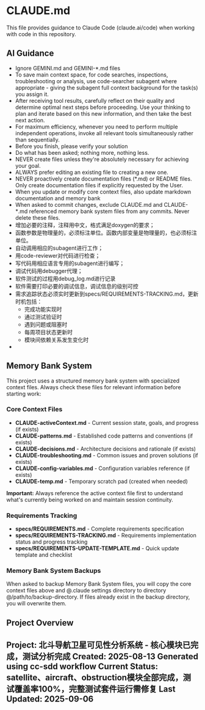 # CLAUDE.md

This file provides guidance to Claude Code (claude.ai/code) when working with code in this repository.

## AI Guidance

* Ignore GEMINI.md and GEMINI-*.md files
* To save main context space, for code searches, inspections, troubleshooting or analysis, use code-searcher subagent where appropriate - giving the subagent full context background for the task(s) you assign it.
* After receiving tool results, carefully reflect on their quality and determine optimal next steps before proceeding. Use your thinking to plan and iterate based on this new information, and then take the best next action.
* For maximum efficiency, whenever you need to perform multiple independent operations, invoke all relevant tools simultaneously rather than sequentially.
* Before you finish, please verify your solution
* Do what has been asked; nothing more, nothing less.
* NEVER create files unless they're absolutely necessary for achieving your goal.
* ALWAYS prefer editing an existing file to creating a new one.
* NEVER proactively create documentation files (*.md) or README files. Only create documentation files if explicitly requested by the User.
* When you update or modify core context files, also update markdown documentation and memory bank
* When asked to commit changes, exclude CLAUDE.md and CLAUDE-*.md referenced memory bank system files from any commits. Never delete these files.
* 增加必要的注释，注释用中文，格式满足doxygen的要求；
* 函数参数是物理量的，必须标注单位。函数内部变量是物理量的，也必须标注单位。
* 自动调用相应的subagent进行工作；
* 用code-reviewer对代码进行检查；
* 写代码用相应语言专用的subagent进行编写；
* 调试代码用debugger代理；
* 软件测试的过程用debug_log.md进行记录
* 软件需要打印必要的调试信息，调试信息的级别可控
* 需求追踪状态必须实时更新到specs/REQUIREMENTS-TRACKING.md，更新时机包括：
  - 完成功能实现时
  - 通过测试验证时  
  - 遇到问题或阻塞时
  - 每周项目状态更新时
  - 模块间依赖关系发生变化时
* 
## Memory Bank System

This project uses a structured memory bank system with specialized context files. Always check these files for relevant information before starting work:

### Core Context Files

* **CLAUDE-activeContext.md** - Current session state, goals, and progress (if exists)
* **CLAUDE-patterns.md** - Established code patterns and conventions (if exists)
* **CLAUDE-decisions.md** - Architecture decisions and rationale (if exists)
* **CLAUDE-troubleshooting.md** - Common issues and proven solutions (if exists)
* **CLAUDE-config-variables.md** - Configuration variables reference (if exists)
* **CLAUDE-temp.md** - Temporary scratch pad (created when needed)

**Important:** Always reference the active context file first to understand what's currently being worked on and maintain session continuity.

### Requirements Tracking

* **specs/REQUIREMENTS.md** - Complete requirements specification
* **specs/REQUIREMENTS-TRACKING.md** - Requirements implementation status and progress tracking
* **specs/REQUIREMENTS-UPDATE-TEMPLATE.md** - Quick update template and checklist

### Memory Bank System Backups

When asked to backup Memory Bank System files, you will copy the core context files above and @.claude settings directory to directory @/path/to/backup-directory. If files already exist in the backup directory, you will overwrite them.

## Project Overview
Project: 北斗导航卫星可见性分析系统 - 核心模块已完成，测试分析完成
Created: 2025-08-13
Generated using cc-sdd workflow
Current Status: satellite、aircraft、obstruction模块全部完成，测试覆盖率100%，完整测试套件运行需修复
Last Updated: 2025-09-06
-----
